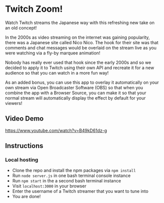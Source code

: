 # Twitch Zoom!

Watch Twitch streams the Japanese way with this refreshing new take on an old concept!



In the 2000s as video streaming on the internet was gaining popularity, there was a Japanese site called Nico Nico. The hook for their site was that comments and chat messages would be overlaid on the stream live as you were watching via a fly-by marquee animation!

Nobody has really ever used that hook since the early 2000s and so we decided to apply it to Twitch using their own API and recreate it for a new audience so that you can watch in a more fun way!

As an added bonus, you can use this app to overlay it automatically on your own stream via Open Broadcaster Software (OBS) so that when you combine the app with a Browser Source, you can make it so that your normal stream will automatically display the effect by default for your viewers!

## Video Demo
https://www.youtube.com/watch?v=B49kD61dz-g

## Instructions

### Local hosting

- Clone the repo and install the npm packages via `npm install`
- Run `node server.js` in one bash terminal console instance
- Run `npm start` in the a second bash terminal instance
- Visit `localhost:3000` in your browser
- Enter the username of a Twitch streamer that you want to tune into
- You are done!
